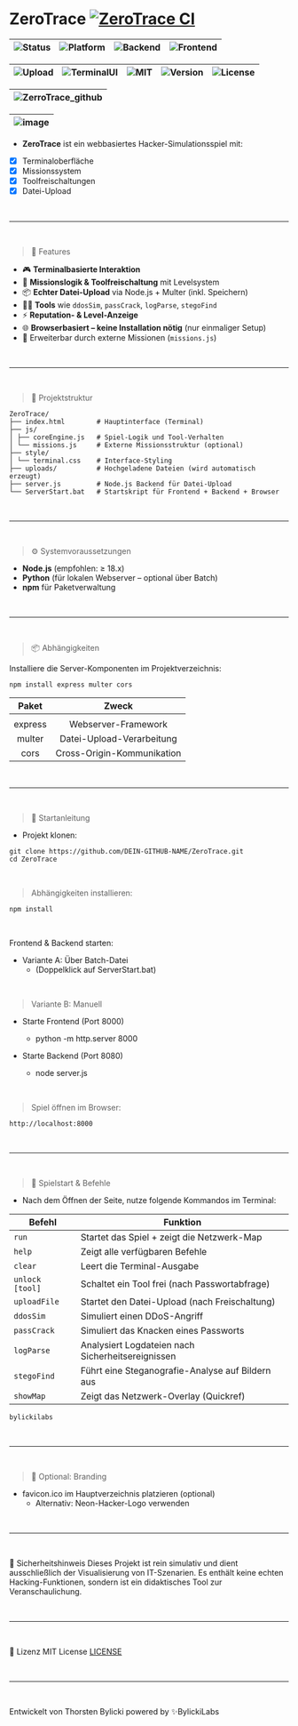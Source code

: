 # ZeroTrace [![ZeroTrace CI](https://github.com/bylickilabs/ZeroTrace/actions/workflows/main.yml/badge.svg)](https://github.com/bylickilabs/ZeroTrace/actions/workflows/main.yml)

| ![Status](https://img.shields.io/badge/status-stable-brightgreen?style=flat-square) | ![Platform](https://img.shields.io/badge/platform-web--based-lightgrey?style=flat-square) | ![Backend](https://img.shields.io/badge/backend-Node.js-339933?style=flat-square&logo=node.js&logoColor=white) | ![Frontend](https://img.shields.io/badge/frontend-HTML%2FCSS%2FJS-orange?style=flat-square&logo=javascript&logoColor=white) |
|---|---|---|---|

| ![Upload](https://img.shields.io/badge/upload-enabled-blueviolet?style=flat-square) | ![TerminalUI](https://img.shields.io/badge/interface-terminal-11111?style=flat-square) | ![MIT](https://img.shields.io/badge/security-sandboxed-critical?style=flat-square) | ![Version](https://img.shields.io/badge/version-1.0.0-blue?style=flat-square) | ![License](https://img.shields.io/badge/license-MIT-green?style=flat-square) |
|---|---|---|---|---|

|![ZerroTrace_github](https://github.com/user-attachments/assets/72c75c83-86b5-4cde-b91c-2abf64e44e8c)|
|---|

|![image](https://github.com/user-attachments/assets/ef5e5388-34ab-4f55-841b-6eaf4bcbce61)|
|---|

- **ZeroTrace** ist ein webbasiertes Hacker-Simulationsspiel mit:
  
- [x] Terminaloberfläche
- [x] Missionssystem
- [x] Toolfreischaltungen
- [x] Datei-Upload

<br>

---

<br>

> 🔧 Features

- 🎮 **Terminalbasierte Interaktion**
- 🧠 **Missionslogik & Toolfreischaltung** mit Levelsystem
- 📦 **Echter Datei-Upload** via Node.js + Multer (inkl. Speichern)
- 🕵️‍♂️ **Tools** wie `ddosSim`, `passCrack`, `logParse`, `stegoFind`
- ⚡ **Reputation- & Level-Anzeige**
- 🌐 **Browserbasiert – keine Installation nötig** (nur einmaliger Setup)
- 🧩 Erweiterbar durch externe Missionen (`missions.js`)

<br>

---

<br>

> 📁 Projektstruktur

```
ZeroTrace/
├── index.html        # Hauptinterface (Terminal)
├── js/
│ ├── coreEngine.js   # Spiel-Logik und Tool-Verhalten
│ └── missions.js     # Externe Missionsstruktur (optional)
├── style/
│ └── terminal.css    # Interface-Styling
├── uploads/          # Hochgeladene Dateien (wird automatisch erzeugt)
├── server.js         # Node.js Backend für Datei-Upload
└── ServerStart.bat   # Startskript für Frontend + Backend + Browser
```

<br>

---

<br>

> ⚙️ Systemvoraussetzungen

- **Node.js** (empfohlen: ≥ 18.x)
- **Python** (für lokalen Webserver – optional über Batch)
- **npm** für Paketverwaltung

<br>

---

<br>

> 📦 Abhängigkeiten

Installiere die Server-Komponenten im Projektverzeichnis:

```yarn
npm install express multer cors
```

|    Paket   |                    Zweck                     |
|    :---:   |                   :---:                      |
|            |                                              |
|   express  |            Webserver-Framework               |
|    multer  |         Datei-Upload-Verarbeitung            |
|     cors   |         Cross-Origin-Kommunikation           |

<br>

---

<br>

> 🚀 Startanleitung
  - Projekt klonen:

```yarn
git clone https://github.com/DEIN-GITHUB-NAME/ZeroTrace.git
cd ZeroTrace
```

<br>

> Abhängigkeiten installieren:

```yarn
npm install
```

<br>

Frontend & Backend starten:

- Variante A: Über Batch-Datei
  - (Doppelklick auf ServerStart.bat)

<br>

> Variante B: Manuell

- Starte Frontend (Port 8000)
  - python -m http.server 8000

- Starte Backend (Port 8080)
  - node server.js

<br>

> Spiel öffnen im Browser:

```yarn
http://localhost:8000
```

<br>

---

<br>

> 🧪 Spielstart & Befehle
  - Nach dem Öffnen der Seite, nutze folgende Kommandos im Terminal:

| **Befehl**        | **Funktion**                                        |
|-------------------|-----------------------------------------------------|
| `run`             | Startet das Spiel + zeigt die Netzwerk-Map         |
| `help`            | Zeigt alle verfügbaren Befehle                     |
| `clear`           | Leert die Terminal-Ausgabe                         |
| `unlock [tool]`   | Schaltet ein Tool frei (nach Passwortabfrage)      |
| `uploadFile`      | Startet den Datei-Upload (nach Freischaltung)      |
| `ddosSim`         | Simuliert einen DDoS-Angriff                       |
| `passCrack`       | Simuliert das Knacken eines Passworts              |
| `logParse`        | Analysiert Logdateien nach Sicherheitsereignissen  |
| `stegoFind`       | Führt eine Steganografie-Analyse auf Bildern aus   |
| `showMap`         | Zeigt das Netzwerk-Overlay (Quickref)              |

```yarn
bylickilabs
```

<br>

---

<br>

> 🎨 Optional: Branding
  - favicon.ico im Hauptverzeichnis platzieren (optional)
    - Alternativ: Neon-Hacker-Logo verwenden

<br>

---

<br>

🔐 Sicherheitshinweis
Dieses Projekt ist rein simulativ und dient ausschließlich der Visualisierung von IT-Szenarien.
Es enthält keine echten Hacking-Funktionen, sondern ist ein didaktisches Tool zur Veranschaulichung.


<br>

---

<br>

📜 Lizenz
MIT License [LICENSE](LICENSE)

<br>

---

<br>

Entwickelt von Thorsten Bylicki
powered by ✨BylickiLabs
